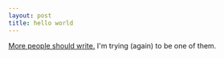 ```yaml
---
layout: post
title: hello world
---
```


[More people should write.](http://jsomers.net/blog/more-people-should-write) I'm trying (again) to be one of them.